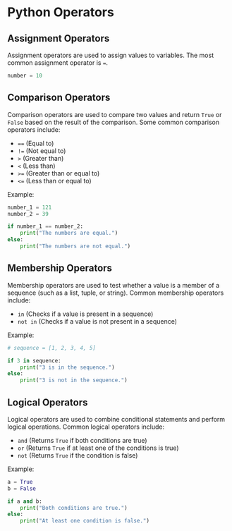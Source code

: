 # Python Operators

## Assignment Operators

Assignment operators are used to assign values to variables. The most common assignment operator is `=`.

```python
number = 10
```

## Comparison Operators

Comparison operators are used to compare two values and return `True` or `False` based on the result of the comparison. Some common comparison operators include:

- `==` (Equal to)
- `!=` (Not equal to)
- `>` (Greater than)
- `<` (Less than)
- `>=` (Greater than or equal to)
- `<=` (Less than or equal to)


Example:

```python
number_1 = 121
number_2 = 39

if number_1 == number_2:
    print("The numbers are equal.")
else:
    print("The numbers are not equal.")
```

## Membership Operators

Membership operators are used to test whether a value is a member of a sequence (such as a list, tuple, or string). Common membership operators include:

- `in` (Checks if a value is present in a sequence)
- `not in` (Checks if a value is not present in a sequence)

Example:

```python
# sequence = [1, 2, 3, 4, 5]

if 3 in sequence:
    print("3 is in the sequence.")
else:
    print("3 is not in the sequence.")
```

## Logical Operators

Logical operators are used to combine conditional statements and perform logical operations. Common logical operators include:

- `and` (Returns `True` if both conditions are true)
- `or` (Returns `True` if at least one of the conditions is true)
- `not` (Returns `True` if the condition is false)

Example:

```python
a = True
b = False

if a and b:
    print("Both conditions are true.")
else:
    print("At least one condition is false.")
```